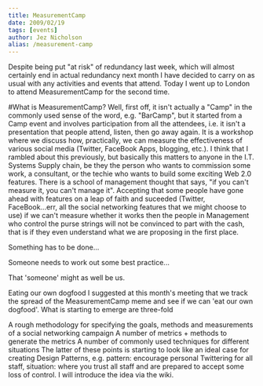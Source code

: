 ```yaml
---
title: ​​​​MeasurementCamp
date: 2009/02/19
tags: [events]
author: Jez Nicholson
alias: /measurement-camp
---
```

Despite being put "at risk" of redundancy last week, which will almost certainly end in actual redundancy next month I have decided to carry on as usual with any activities and events that attend. Today I went up to London to attend MeasurementCamp for the second time.

#What is MeasurementCamp?
Well, first off, it isn't actually a "Camp" in the commonly used sense of the word, e.g. "BarCamp", but it started from a Camp event and involves participation from all the attendees, i.e. it isn't a presentation that people attend, listen, then go away again. It is a workshop where we discuss how, practically, we can measure the effectiveness of various social media (Twitter, FaceBook Apps, blogging, etc.). I think that I rambled about this previously, but basically this matters to anyone in the I.T. Systems Supply chain, be they the person who wants to commission some work, a consultant, or the techie who wants to build some exciting Web 2.0 features. There is a school of management thought that says, "if you can't measure it, you can't manage it". Accepting that some people have gone ahead with features on a leap of faith and suceeded (Twitter, FaceBook...err, all the social networking features that we might choose to use) if we can't measure whether it works then the people in Management who control the purse strings will not be convinced to part with the cash, that is if they even understand what we are proposing in the first place.

Something has to be done...

Someone needs to work out some best practice...

That 'someone' might as well be us.

Eating our own dogfood
I suggested at this month's meeting that we track the spread of the MeasurementCamp meme and see if we can 'eat our own dogfood'. What is starting to emerge are three-fold

A rough methodology for specifying the goals, methods and measurements of a social networking campaign
A number of metrics + methods to generate the metrics
A number of commonly used techniques for different situations
The latter of these points is starting to look like an ideal case for creating Design Patterns, e.g. pattern: encourage personal Twittering for all staff, situation: where you trust all staff and are prepared to accept some loss of control. I will introduce the idea via the wiki.